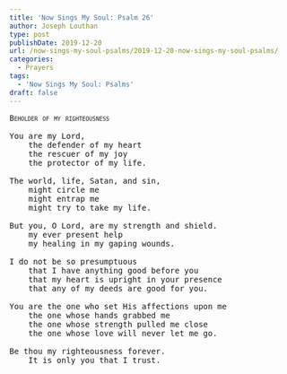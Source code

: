 ```yaml
---
title: 'Now Sings My Soul: Psalm 26'
author: Joseph Louthan
type: post
publishDate: 2019-12-20
url: /now-sings-my-soul-psalms/2019-12-20-now-sings-my-soul-psalms/
categories:
  - Prayers
tags:
  - 'Now Sings My Soul: Psalms'
draft: false
---
```

<pre>
<div style="font-variant: small-caps;">Beholder of my righteousness</div>
You are my Lord,
	the defender of my heart
	the rescuer of my joy
	the protector of my life.

The world, life, Satan, and sin,
	might circle me
	might entrap me
	might try to take my life.

But you, O Lord, are my strength and shield.
	my ever present help
	my healing in my gaping wounds.

I do not be so presumptuous
	that I have anything good before you
	that my heart is upright in your presence
	that any of my deeds are good for you.

You are the one who set His affections upon me
	the one whose hands grabbed me
	the one whose strength pulled me close
	the one whose love will never let me go.

Be thou my righteousness forever.
	It is only you that I trust. 

</pre>

